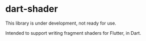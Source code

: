 # dart-shader

This library is under development, not ready for use.

Intended to support writing fragment shaders for Flutter, in Dart.
